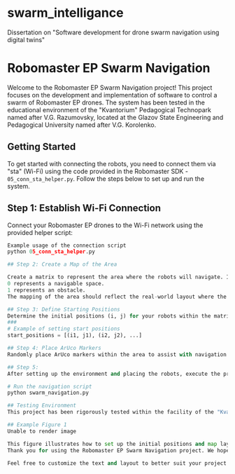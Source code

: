 # swarm_intelligance
Dissertation on "Software development for drone swarm navigation using digital twins"
# Robomaster EP Swarm Navigation

Welcome to the Robomaster EP Swarm Navigation project! This project focuses on the development and implementation of software to control a swarm of Robomaster EP drones. The system has been tested in the educational environment of the "Kvantorium" Pedagogical Technopark named after V.G. Razumovsky, located at the Glazov State Engineering and Pedagogical University named after V.G. Korolenko.

## Getting Started

To get started with connecting the robots, you need to connect them via "sta" (Wi-Fi) using the code provided in the Robomaster SDK - `05_conn_sta_helper.py`. Follow the steps below to set up and run the system.

## Step 1: Establish Wi-Fi Connection

Connect your Robomaster EP drones to the Wi-Fi network using the provided helper script:

```python
Example usage of the connection script
python 05_conn_sta_helper.py

## Step 2: Create a Map of the Area

Create a matrix to represent the area where the robots will navigate. In this matrix:
0 represents a navigable space.
1 represents an obstacle.
The mapping of the area should reflect the real-world layout where the robots will operate.

## Step 3: Define Starting Positions
Determine the initial positions (i, j) for your robots within the matrix. Update the code with these starting positions. Refer to Example Figure 1 for guidance.
### 
# Example of setting start positions
start_positions = [(i1, j1), (i2, j2), ...]

## Step 4: Place ArUco Markers
Randomly place ArUco markers within the area to assist with navigation and localization. Position the robots at their defined start locations.

## Step 5:
After setting up the environment and placing the robots, execute the program to start the swarm navigation.

# Run the navigation script
python swarm_navigation.py

## Testing Environment
This project has been rigorously tested within the facility of the "Kvantorium" Pedagogical Technopark named after V.G. Razumovsky, ensuring a reliable and educational experience.

## Example Figure 1
Unable to render image

This figure illustrates how to set up the initial positions and map layout for the robots.
Thank you for using the Robomaster EP Swarm Navigation project. We hope this guide helps you set up your swarm and explore the possibilities of synchronized multi-robot navigation.

Feel free to customize the text and layout to better suit your project needs!
